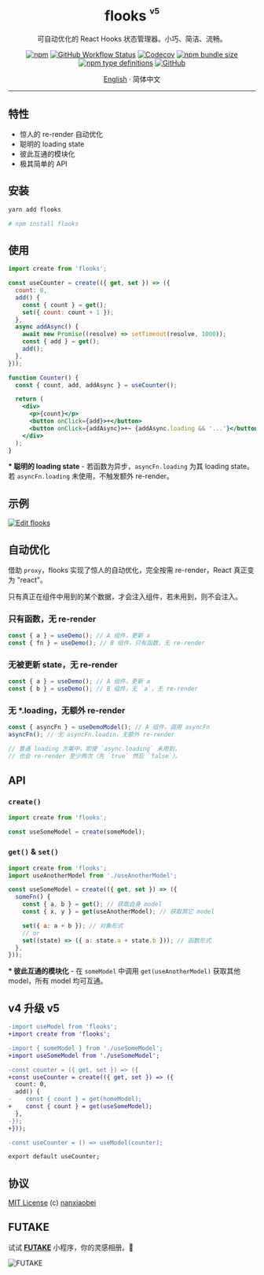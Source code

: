 <div align="center">
<h1>flooks <sup><sup><sub>v5</sub></sup></sup></h1>

可自动优化的 React Hooks 状态管理器。小巧、简洁、流畅。

[![npm](https://img.shields.io/npm/v/flooks?style=flat-square)](https://www.npmjs.com/package/flooks)
[![GitHub Workflow Status](https://img.shields.io/github/workflow/status/nanxiaobei/flooks/Test?style=flat-square)](https://github.com/nanxiaobei/flooks/actions?query=workflow%3ATest)
[![Codecov](https://img.shields.io/codecov/c/github/nanxiaobei/flooks?style=flat-square)](https://codecov.io/gh/nanxiaobei/flooks)
[![npm bundle size](https://img.shields.io/bundlephobia/minzip/flooks?style=flat-square)](https://bundlephobia.com/result?p=flooks)
[![npm type definitions](https://img.shields.io/npm/types/typescript?style=flat-square)](https://github.com/nanxiaobei/flooks/blob/main/src/index.ts)
[![GitHub](https://img.shields.io/github/license/nanxiaobei/flooks?style=flat-square)](https://github.com/nanxiaobei/flooks/blob/main/LICENSE)

[English](./README.md) · 简体中文

</div>

---

## 特性

- 惊人的 re-render 自动优化
- 聪明的 loading state
- 彼此互通的模块化
- 极其简单的 API

## 安装

```sh
yarn add flooks

# npm install flooks
```

## 使用

```jsx
import create from 'flooks';

const useCounter = create(({ get, set }) => ({
  count: 0,
  add() {
    const { count } = get();
    set({ count: count + 1 });
  },
  async addAsync() {
    await new Promise((resolve) => setTimeout(resolve, 1000));
    const { add } = get();
    add();
  },
}));

function Counter() {
  const { count, add, addAsync } = useCounter();

  return (
    <div>
      <p>{count}</p>
      <button onClick={add}>+</button>
      <button onClick={addAsync}>+~ {addAsync.loading && '...'}</button>
    </div>
  );
}
```

**\* 聪明的 loading state** - 若函数为异步，`asyncFn.loading` 为其 loading state。若 `asyncFn.loading` 未使用，不触发额外 re-render。

## 示例

[![Edit flooks](https://codesandbox.io/static/img/play-codesandbox.svg)](https://codesandbox.io/s/flooks-gqye5?fontsize=14&hidenavigation=1&theme=dark)

## 自动优化

借助 `proxy`，flooks 实现了惊人的自动优化，完全按需 re-render，React 真正变为 "react"。

只有真正在组件中用到的某个数据，才会注入组件，若未用到，则不会注入。

### 只有函数，无 re-render

```js
const { a } = useDemo(); // A 组件，更新 a
const { fn } = useDemo(); // B 组件，只有函数，无 re-render
```

### 无被更新 state，无 re-render

```js
const { a } = useDemo(); // A 组件，更新 a
const { b } = useDemo(); // B 组件，无 `a`，无 re-render
```

### 无 \*.loading，无额外 re-render

```js
const { asyncFn } = useDemoModel(); // A 组件，调用 asyncFn
asyncFn(); // 无 asyncFn.loadin，无额外 re-render

// 普通 loading 方案中，即使 `async.loading` 未用到，
// 也会 re-render 至少两次（先 `true` 然后 `false`）。
```

## API

### `create()`

```js
import create from 'flooks';

const useSomeModel = create(someModel);
```

### `get()` & `set()`

```js
import create from 'flooks';
import useAnotherModel from './useAnotherModel';

const useSomeModel = create(({ get, set }) => ({
  someFn() {
    const { a, b } = get(); // 获取自身 model
    const { x, y } = get(useAnotherModel); // 获取其它 model

    set({ a: a + b }); // 对象形式
    // or
    set((state) => ({ a: state.a + state.b })); // 函数形式
  },
}));
```

**\* 彼此互通的模块化** - 在 `someModel` 中调用 `get(useAnotherModel)` 获取其他 model，所有 model 均可互通。

## v4 升级 v5

```diff
-import useModel from 'flooks';
+import create from 'flooks';

-import { someModel } from './useSomeModel';
+import useSomeModel from './useSomeModel';

-const counter = ({ get, set }) => ({
+const useCounter = create(({ get, set }) => ({
  count: 0,
  add() {
-    const { count } = get(homeModel);
+    const { count } = get(useSomeModel);
  },
-});
+}));

-const useCounter = () => useModel(counter);

export default useCounter;
```

## 协议

[MIT License](https://github.com/nanxiaobei/flooks/blob/main/LICENSE) (c) [nanxiaobei](https://lee.so/)

## FUTAKE

试试 [**FUTAKE**](https://sotake.com/f) 小程序，你的灵感相册。🌈

![FUTAKE](https://s3.jpg.cm/2021/09/21/IFG3wi.png)
